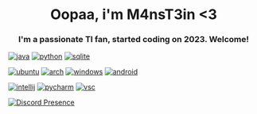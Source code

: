 <h1 align="center">Oopaa, i'm M4nsT3in <3</h1>
<h3 align="center">I'm a passionate TI fan, started coding on 2023. Welcome!</h3>

[![java](https://img.shields.io/badge/Java-ED8B00?style=for-the-badge&logo=openjdk&logoColor=white)](https://dev.java/pt-BR/)
[![python](https://img.shields.io/badge/Python-3776AB?style=for-the-badge&logo=python&logoColor=white)](https://www.python.org/)
[![sqlite](https://img.shields.io/badge/SQLite-07405E?style=for-the-badge&logo=sqlite&logoColor=white)](https://www.sqlite.org/)

[![ubuntu](https://img.shields.io/badge/Ubuntu-E95420?style=for-the-badge&logo=ubuntu&logoColor=white)](https://ubuntu.com/)
[![arch](https://img.shields.io/badge/Arch%20Linux-1793D1?logo=arch-linux&logoColor=fff&style=for-the-badge)](https://archlinux.org/)
[![windows](https://img.shields.io/badge/Windows-0078D6?style=for-the-badge&logo=windows&logoColor=white)](https://www.microsoft.com/pt-br/windows/)
[![android](https://img.shields.io/badge/Android-3DDC84?style=for-the-badge&logo=android&logoColor=white)](https://www.android.com/intl/pt_br/)

[![intellij](https://img.shields.io/badge/IntelliJ_IDEA-000000.svg?style=for-the-badge&logo=intellij-idea&logoColor=white)](https://www.jetbrains.com/pt-br/idea/)
[![pycharm](https://img.shields.io/badge/PyCharm-000000.svg?&style=for-the-badge&logo=PyCharm&logoColor=white)](https://www.jetbrains.com/pt-br/pycharm/)
[![vsc](https://img.shields.io/badge/Visual_Studio_Code-0078D4?style=for-the-badge&logo=visual%20studio%20code&logoColor=white)](https://code.visualstudio.com/)

[![Discord Presence](https://lanyard.cnrad.dev/api/418824536570593280)](https://discord.com/users/418824536570593280)

